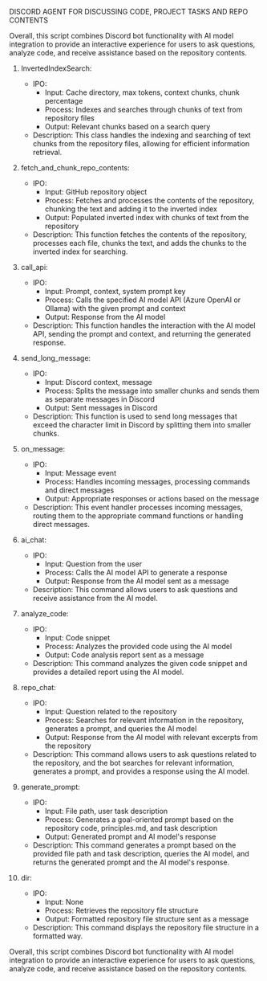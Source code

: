 DISCORD AGENT FOR DISCUSSING CODE, PROJECT TASKS AND REPO CONTENTS

Overall, this script combines Discord bot functionality with AI model integration to provide an interactive experience for users to ask questions, analyze code, and receive assistance based on the repository contents.

1. InvertedIndexSearch:
   - IPO:
     - Input: Cache directory, max tokens, context chunks, chunk percentage
     - Process: Indexes and searches through chunks of text from repository files
     - Output: Relevant chunks based on a search query
   - Description: This class handles the indexing and searching of text chunks from the repository files, allowing for efficient information retrieval.

2. fetch_and_chunk_repo_contents:
   - IPO:
     - Input: GitHub repository object
     - Process: Fetches and processes the contents of the repository, chunking the text and adding it to the inverted index
     - Output: Populated inverted index with chunks of text from the repository
   - Description: This function fetches the contents of the repository, processes each file, chunks the text, and adds the chunks to the inverted index for searching.

3. call_api:
   - IPO:
     - Input: Prompt, context, system prompt key
     - Process: Calls the specified AI model API (Azure OpenAI or Ollama) with the given prompt and context
     - Output: Response from the AI model
   - Description: This function handles the interaction with the AI model API, sending the prompt and context, and returning the generated response.

4. send_long_message:
   - IPO:
     - Input: Discord context, message
     - Process: Splits the message into smaller chunks and sends them as separate messages in Discord
     - Output: Sent messages in Discord
   - Description: This function is used to send long messages that exceed the character limit in Discord by splitting them into smaller chunks.

5. on_message:
   - IPO:
     - Input: Message event
     - Process: Handles incoming messages, processing commands and direct messages
     - Output: Appropriate responses or actions based on the message
   - Description: This event handler processes incoming messages, routing them to the appropriate command functions or handling direct messages.

6. ai_chat:
   - IPO:
     - Input: Question from the user
     - Process: Calls the AI model API to generate a response
     - Output: Response from the AI model sent as a message
   - Description: This command allows users to ask questions and receive assistance from the AI model.

7. analyze_code:
   - IPO:
     - Input: Code snippet
     - Process: Analyzes the provided code using the AI model
     - Output: Code analysis report sent as a message
   - Description: This command analyzes the given code snippet and provides a detailed report using the AI model.

8. repo_chat:
   - IPO:
     - Input: Question related to the repository
     - Process: Searches for relevant information in the repository, generates a prompt, and queries the AI model
     - Output: Response from the AI model with relevant excerpts from the repository
   - Description: This command allows users to ask questions related to the repository, and the bot searches for relevant information, generates a prompt, and provides a response using the AI model.

9. generate_prompt:
   - IPO:
     - Input: File path, user task description
     - Process: Generates a goal-oriented prompt based on the repository code, principles.md, and task description
     - Output: Generated prompt and AI model's response
   - Description: This command generates a prompt based on the provided file path and task description, queries the AI model, and returns the generated prompt and the AI model's response.

10. dir:
    - IPO:
      - Input: None
      - Process: Retrieves the repository file structure
      - Output: Formatted repository file structure sent as a message
    - Description: This command displays the repository file structure in a formatted way.

Overall, this script combines Discord bot functionality with AI model integration to provide an interactive experience for users to ask questions, analyze code, and receive assistance based on the repository contents.
